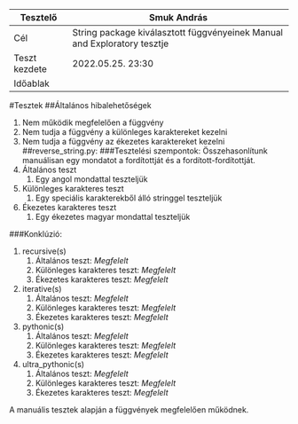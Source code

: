 | Tesztelő      | Smuk András |
| ----------- | ----------- |
| Cél      | String package kiválasztott függvényeinek Manual and Exploratory tesztje |
| Teszt kezdete   | 2022.05.25. 23:30 |
| Időablak | |

#Tesztek
##Általános hibalehetőségek
1. Nem működik megfelelően a függvény
2. Nem tudja a függvény a különleges karaktereket kezelni
3. Nem tudja a függvény az ékezetes karaktereket kezelni
##reverse_string.py:
###Tesztelési szempontok:
Összehasonlítunk manuálisan egy mondatot a fordítottját és a fordított-fordítottját.
1. Általános teszt
   1. Egy angol mondattal teszteljük 
2. Különleges karakteres teszt
   1. Egy speciális karakterekből álló stringgel teszteljük
3. Ékezetes karakteres teszt
   1. Egy ékezetes magyar mondattal teszteljük

###Konklúzió:
1. recursive(s)
   1. Általános teszt: *Megfelelt*
   2. Különleges karakteres teszt: *Megfelelt*
   3. Ékezetes karakteres teszt: *Megfelelt*
2. iterative(s)
   1. Általános teszt: *Megfelelt*
   2. Különleges karakteres teszt: *Megfelelt*
   3. Ékezetes karakteres teszt: *Megfelelt*
3. pythonic(s)
   1. Általános teszt: *Megfelelt*
   2. Különleges karakteres teszt: *Megfelelt*
   3. Ékezetes karakteres teszt: *Megfelelt*
4. ultra_pythonic(s)
   1. Általános teszt: *Megfelelt*
   2. Különleges karakteres teszt: *Megfelelt*
   3. Ékezetes karakteres teszt: *Megfelelt*

A manuális tesztek alapján a függvények megfelelően működnek.
